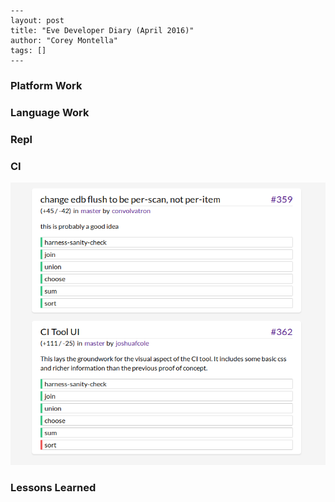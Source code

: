 ```
---
layout: post
title: "Eve Developer Diary (April 2016)"
author: "Corey Montella"
tags: []
---
```

### Platform Work

### Language Work

### Repl

### CI

![Eve CI](images/evel-ci.png)

### Lessons Learned